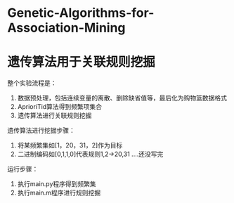 # Genetic-Algorithms-for-Association-Mining
# 遗传算法用于关联规则挖掘

整个实验流程是：
1. 数据预处理，包括连续变量的离散、删除缺省值等，最后化为购物篮数据格式
2. AprioriTid算法得到频繁项集合
3. 遗传算法进行关联规则挖掘

遗传算法进行挖掘步骤：
1. 将某频繁集如[1，20，31，2]作为目标
2. 二进制编码如[0,1,1,0]代表规则1,2->20,31
....还没写完

运行步骤：
1. 执行main.py程序得到频繁集
2. 执行main.m程序进行规则挖掘



